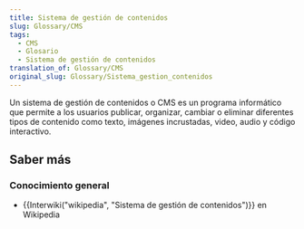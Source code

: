 ```yaml
---
title: Sistema de gestión de contenidos
slug: Glossary/CMS
tags:
  - CMS
  - Glosario
  - Sistema de gestión de contenidos
translation_of: Glossary/CMS
original_slug: Glossary/Sistema_gestion_contenidos
---
```

Un sistema de gestión de contenidos o CMS es un programa informático que permite a los usuarios publicar, organizar, cambiar o eliminar diferentes tipos de contenido como texto, imágenes incrustadas, video, audio y código interactivo.

## Saber más

### Conocimiento general

- {{Interwiki("wikipedia", "Sistema de gestión de contenidos")}} en Wikipedia
